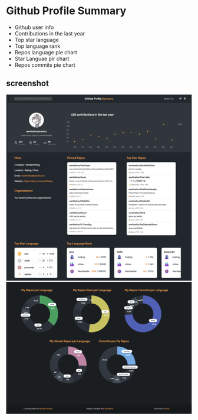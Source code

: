 # Github Profile Summary

* Github user info
* Contributions in the last year
* Top star language
* Top language rank
* Repos language pie chart
* Star Languae pir chart
* Repos commits pie chart

## screenshot
![image](images/image1.png)
![image](images/image2.png)